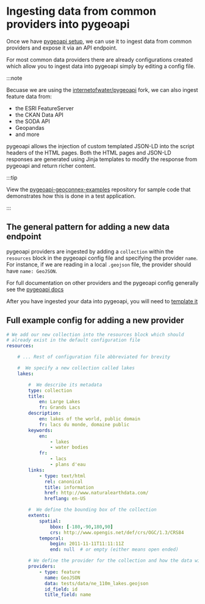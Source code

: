 # Ingesting data from common providers into pygeoapi

Once we have [pygeoapi setup](../deployment.md), we can use it to ingest data from common providers and expose it via an API endpoint. 

For most common data providers there are already configurations created which allow you to ingest data into pygeoapi simply by editing a config file.

:::note 


Becuase we are using the [internetofwater/pygeoapi](https://github.com/internetofwater/pygeoapi) fork, we can also ingest feature data from:
- the ESRI FeatureServer
-  the CKAN Data API
- the SODA API
- Geopandas
- and more

pygeoapi allows the injection of custom templated JSON-LD into the script headers of the HTML pages. Both the HTML pages and JSON-LD responses are generated using Jinja templates to modify the response from pygeoapi and return richer content.

:::tip

View the [pygeoapi-geoconnex-examples](https://github.com/cgs-earth/pygeoapi-geoconnex-examples) repository for sample code that demonstrates how this is done in a test application.

:::


## The general pattern for adding a new data endpoint

pygeoapi providers are ingested by adding a `collection` within the `resources` block in the pygeoapi config file and specifying the provider `name`. For instance, if we are reading in a local `.geojson` file, the provider should have `name: GeoJSON`.

For full documentation on other providers and the pygeoapi config generally see the [pygeoapi docs](https://docs.pygeoapi.io/en/latest/data-publishing/ogcapi-features.html#providers)

After you have ingested your data into pygeoapi, you will need to [template it](../templating.md)

## Full example config for adding a new provider 

```yml title="local.config.yml"
# We add our new collection into the resources block which should 
# already exist in the default configuration file
resources:

    # ... Rest of configuration file abbreviated for brevity

    #  We specify a new collection called lakes
    lakes:

        #  We describe its metadata
        type: collection
        title:
            en: Large Lakes
            fr: Grands Lacs
        description:
            en: lakes of the world, public domain
            fr: lacs du monde, domaine public
        keywords:
            en:
                - lakes
                - water bodies
            fr:
                - lacs
                - plans d'eau
        links:
            - type: text/html
              rel: canonical
              title: information
              href: http://www.naturalearthdata.com/
              hreflang: en-US

        #  We define the bounding box of the collection
        extents:
            spatial:
                bbox: [-180,-90,180,90]
                crs: http://www.opengis.net/def/crs/OGC/1.3/CRS84
            temporal:
                begin: 2011-11-11T11:11:11Z
                end: null  # or empty (either means open ended)

        # We define the provider for the collection and how the data will be ingested via pygeoapi
        providers:
            - type: feature
              name: GeoJSON
              data: tests/data/ne_110m_lakes.geojson
              id_field: id
              title_field: name

```


